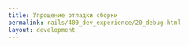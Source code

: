```yaml
---
title: Упрощение отладки сборки
permalink: rails/400_dev_experience/20_debug.html
layout: development
---
```

